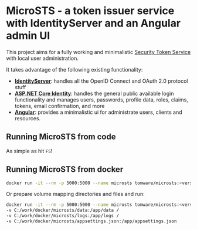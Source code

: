 # MicroSTS - a token issuer service with IdentityServer and an Angular admin UI

This project aims for a fully working and minimalistic [Security Token Service](https://en.wikipedia.org/wiki/Security_token_service) with local user administration.

It takes advantage of the following existing functionality:
- **[IdentityServer](https://identityserver.io/)**: handles all the OpenID Connect and OAuth 2.0 protocol stuff
- **[ASP.NET Core Identity](https://docs.microsoft.com/en-us/aspnet/core/security/authentication/identity?view=aspnetcore-3.1&tabs=visual-studio)**: handles the general public available login functionality and manages users, passwords, profile data, roles, claims, tokens, email confirmation, and more
- **[Angular](https://angular.io/)**: provides a minimalistic ui for administrate users, clients and resources.


## Running MicroSTS from code
As simple as hit `F5`!


## Running MicroSTS from docker
```bash
docker run -it --rm -p 5000:5000 --name microsts tomware/microsts:<version>
```

Or prepare volume mapping directories and files and run:

```bash
docker run -it --rm -p 5000:5000 --name microsts tomware/microsts:<version> /
-v C:/work/docker/microsts/data:/app/data /
-v C:/work/docker/microsts/logs:/app/logs /
-v C:/work/docker/microsts/appsettings.json:/app/appsettings.json
```
